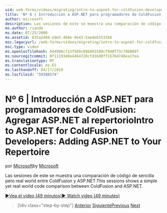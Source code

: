 ```yaml
---
uid: web-forms/videos/migrating/intro-to-aspnet-for-coldfusion-developers-adding-aspnet-to-your-repertoire
title: 'Nº 6 | Introducción a ASP.NET para programadores de ColdFusion: Adición de ASP.NET al repertorio | Microsoft Docs'
author: microsoft
description: Las sesiones de este se muestra una comparación de código de sencilla pero real world entre ColdFusion y ASP.NET.
ms.author: riande
ms.date: 07/25/2006
ms.assetid: 835a2484-e9e5-468e-9e43-5ae4e61531b6
msc.legacyurl: /web-forms/videos/migrating/intro-to-aspnet-for-coldfusion-developers-adding-aspnet-to-your-repertoire
msc.type: video
ms.openlocfilehash: 644996c713f589c09b991589cf940f73c798809f
ms.sourcegitcommit: 0f1119340e4464720cfd16d0ff15764746ea1fea
ms.translationtype: MT
ms.contentlocale: es-ES
ms.lasthandoff: 04/17/2019
ms.locfileid: "59388574"
---
```

# <a name="intro-to-aspnet-for-coldfusion-developers-adding-aspnet-to-your-repertoire"></a><span data-ttu-id="952db-103">Nº 6 | Introducción a ASP.NET para programadores de ColdFusion: Agregar ASP.NET al repertorio</span><span class="sxs-lookup"><span data-stu-id="952db-103">Intro to ASP.NET for ColdFusion Developers: Adding ASP.NET to Your Repertoire</span></span>

<span data-ttu-id="952db-104">por [Microsoft](https://github.com/microsoft)</span><span class="sxs-lookup"><span data-stu-id="952db-104">by [Microsoft](https://github.com/microsoft)</span></span>

<span data-ttu-id="952db-105">Las sesiones de este se muestra una comparación de código de sencilla pero real world entre ColdFusion y ASP.NET.</span><span class="sxs-lookup"><span data-stu-id="952db-105">This sessions shows a simple yet real world code comparison between ColdFusion and ASP.NET.</span></span>

[<span data-ttu-id="952db-106">&#9654;Vea el vídeo (49 minutos)</span><span class="sxs-lookup"><span data-stu-id="952db-106">&#9654; Watch video (49 minutes)</span></span>](https://channel9.msdn.com/Blogs/ASP-NET-Site-Videos/intro-to-aspnet-for-coldfusion-developers-adding-aspnet-to-your-repertoire)

> [!div class="step-by-step"]
> <span data-ttu-id="952db-107">[Anterior](intro-to-aspnet-for-jsp-developers-building-applications.md)
> [Siguiente](introduction-to-aspnet-for-coldfusion-developers-building-an-aspnet-application.md)</span><span class="sxs-lookup"><span data-stu-id="952db-107">[Previous](intro-to-aspnet-for-jsp-developers-building-applications.md)
[Next](introduction-to-aspnet-for-coldfusion-developers-building-an-aspnet-application.md)</span></span>

